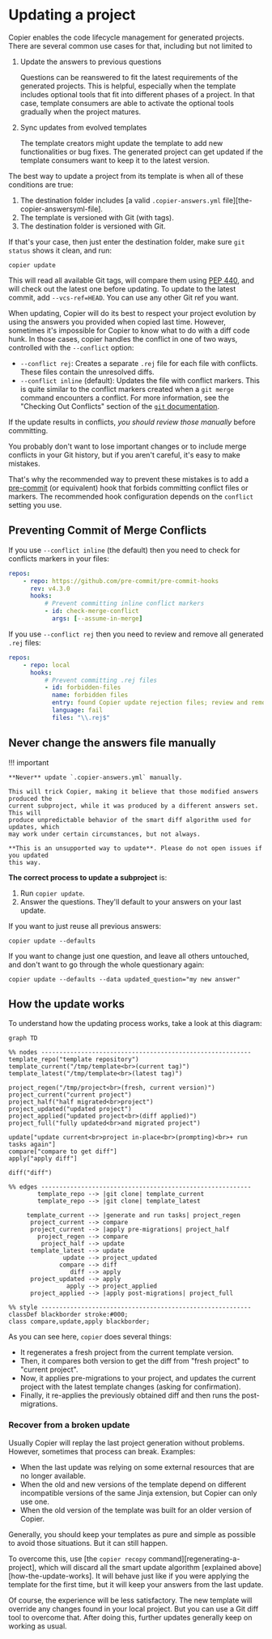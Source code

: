 # Updating a project

Copier enables the code lifecycle management for generated projects. There are several
common use cases for that, including but not limited to

1. Update the answers to previous questions

    Questions can be reanswered to fit the latest requirements of the generated
    projects. This is helpful, especially when the template includes optional tools that
    fit into different phases of a project. In that case, template consumers are able to
    activate the optional tools gradually when the project matures.

1. Sync updates from evolved templates

    The template creators might update the template to add new functionalities or bug
    fixes. The generated project can get updated if the template consumers want to keep
    it to the latest version.

The best way to update a project from its template is when all of these conditions are
true:

1. The destination folder includes [a valid `.copier-answers.yml`
   file][the-copier-answersyml-file].
1. The template is versioned with Git (with tags).
1. The destination folder is versioned with Git.

If that's your case, then just enter the destination folder, make sure `git status`
shows it clean, and run:

```shell
copier update
```

This will read all available Git tags, will compare them using
[PEP 440](https://www.python.org/dev/peps/pep-0440/), and will check out the latest one
before updating. To update to the latest commit, add `--vcs-ref=HEAD`. You can use any
other Git ref you want.

When updating, Copier will do its best to respect your project evolution by using the
answers you provided when copied last time. However, sometimes it's impossible for
Copier to know what to do with a diff code hunk. In those cases, copier handles the
conflict in one of two ways, controlled with the `--conflict` option:

-   `--conflict rej`: Creates a separate `.rej` file for each file with conflicts. These
    files contain the unresolved diffs.
-   `--conflict inline` (default): Updates the file with conflict markers. This is quite
    similar to the conflict markers created when a `git merge` command encounters a
    conflict. For more information, see the "Checking Out Conflicts" section of the
    [`git` documentation](https://git-scm.com/book/en/v2/Git-Tools-Advanced-Merging).

If the update results in conflicts, _you should review those manually_ before
committing.

You probably don't want to lose important changes or to include merge conflicts in your
Git history, but if you aren't careful, it's easy to make mistakes.

That's why the recommended way to prevent these mistakes is to add a
[pre-commit](https://pre-commit.com/) (or equivalent) hook that forbids committing
conflict files or markers. The recommended hook configuration depends on the `conflict`
setting you use.

## Preventing Commit of Merge Conflicts

If you use `--conflict inline` (the default) then you need to check for conflicts
markers in your files:

```yaml title=".pre-commit-config.yaml"
repos:
    - repo: https://github.com/pre-commit/pre-commit-hooks
      rev: v4.3.0
      hooks:
          # Prevent committing inline conflict markers
          - id: check-merge-conflict
            args: [--assume-in-merge]
```

If you use `--conflict rej` then you need to review and remove all generated `.rej`
files:

```yaml title=".pre-commit-config.yaml"
repos:
    - repo: local
      hooks:
          # Prevent committing .rej files
          - id: forbidden-files
            name: forbidden files
            entry: found Copier update rejection files; review and remove them before merging.
            language: fail
            files: "\\.rej$"
```

## Never change the answers file manually

!!! important

    **Never** update `.copier-answers.yml` manually.

    This will trick Copier, making it believe that those modified answers produced the
    current subproject, while it was produced by a different answers set. This will
    produce unpredictable behavior of the smart diff algorithm used for updates, which
    may work under certain circumstances, but not always.

    **This is an unsupported way to update**. Please do not open issues if you updated
    this way.

**The correct process to update a subproject** is:

1. Run `copier update`.
1. Answer the questions. They'll default to your answers on your last update.

If you want to just reuse all previous answers:

```shell
copier update --defaults
```

If you want to change just one question, and leave all others untouched, and don't want
to go through the whole questionary again:

```shell
copier update --defaults --data updated_question="my new answer"
```

## How the update works

To understand how the updating process works, take a look at this diagram:

```mermaid
graph TD

%% nodes ----------------------------------------------------------
template_repo("template repository")
template_current("/tmp/template<br>(current tag)")
template_latest("/tmp/template<br>(latest tag)")

project_regen("/tmp/project<br>(fresh, current version)")
project_current("current project")
project_half("half migrated<br>project")
project_updated("updated project")
project_applied("updated project<br>(diff applied)")
project_full("fully updated<br>and migrated project")

update["update current<br>project in-place<br>(prompting)<br>+ run tasks again"]
compare["compare to get diff"]
apply["apply diff"]

diff("diff")

%% edges ----------------------------------------------------------
        template_repo --> |git clone| template_current
        template_repo --> |git clone| template_latest

     template_current --> |generate and run tasks| project_regen
      project_current --> compare
      project_current --> |apply pre-migrations| project_half
        project_regen --> compare
         project_half --> update
      template_latest --> update
               update --> project_updated
              compare --> diff
                 diff --> apply
      project_updated --> apply
                apply --> project_applied
      project_applied --> |apply post-migrations| project_full

%% style ----------------------------------------------------------
classDef blackborder stroke:#000;
class compare,update,apply blackborder;
```

As you can see here, `copier` does several things:

-   It regenerates a fresh project from the current template version.
-   Then, it compares both version to get the diff from "fresh project" to "current
    project".
-   Now, it applies pre-migrations to your project, and updates the current project with
    the latest template changes (asking for confirmation).
-   Finally, it re-applies the previously obtained diff and then runs the
    post-migrations.

### Recover from a broken update

Usually Copier will replay the last project generation without problems. However,
sometimes that process can break. Examples:

-   When the last update was relying on some external resources that are no longer
    available.
-   When the old and new versions of the template depend on different incompatible
    versions of the same Jinja extension, but Copier can only use one.
-   When the old version of the template was built for an older version of Copier.

Generally, you should keep your templates as pure and simple as possible to avoid those
situations. But it can still happen.

To overcome this, use [the `copier recopy` command][regenerating-a-project], which will
discard all the smart update algorithm [explained above][how-the-update-works]. It will
behave just like if you were applying the template for the first time, but it will keep
your answers from the last update.

Of course, the experience will be less satisfactory. The new template will override any
changes found in your local project. But you can use a Git diff tool to overcome that.
After doing this, further updates generally keep on working as usual.

